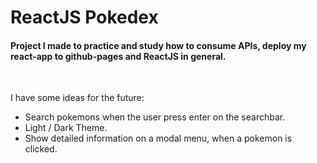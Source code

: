 <h1>ReactJS Pokedex</h1>

<h4>Project I made to practice and study how to consume APIs, deploy my react-app to github-pages and ReactJS in general.</h4>
<br>

I have some ideas for the future:
- Search pokemons when the user press enter on the searchbar.
- Light / Dark Theme.
- Show detailed information on a modal menu, when a pokemon is clicked.
